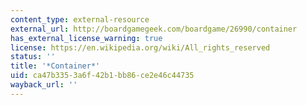 ```yaml
---
content_type: external-resource
external_url: http://boardgamegeek.com/boardgame/26990/container
has_external_license_warning: true
license: https://en.wikipedia.org/wiki/All_rights_reserved
status: ''
title: '*Container*'
uid: ca47b335-3a6f-42b1-bb86-ce2e46c44735
wayback_url: ''
---
```

